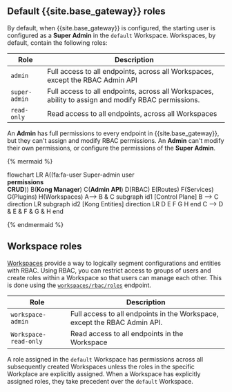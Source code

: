 ## Default {{site.base_gateway}} roles

By default, when {{site.base_gateway}} is configured, the starting user is configured as a **Super Admin** in the `default` Workspace. Workspaces, by default, contain the following roles: 

| Role      | Description |
| ----------- | ----------- |
| `admin` | Full access to all endpoints, across all Workspaces, except the RBAC Admin API  |
| `super-admin`   | Full access to all endpoints, across all Workspaces, ability to assign and modify RBAC permissions.     |
|`read-only`| Read access to all endpoints, across all Workspaces|

An **Admin** has full permissions to every endpoint in {{site.base_gateway}}, but they can't assign and modify RBAC permissions. An **Admin** can't modify their own permissions, or configure the permissions of the **Super Admin**.   

{% mermaid %}

flowchart LR
    A((fa:fa-user Super-admin user<br><b>permissions<br>CRUD</b>))
    B(<b>Kong Manager</b>)
    C(<b>Admin API</b>)
    D(RBAC)
    E(Routes)
    F(Services)
    G(Plugins)
    H(Workspaces)
    A--> B & C
    subgraph id1 [Control Plane]
        B --> C
    direction LR
        subgraph id2 [Kong Entities]
        direction LR
        D
        E
        F
        G
        H
        end
    C --> D & E & F & G & H
    end

{% endmermaid %}
## Workspace roles

[Workspaces](/gateway/entities/workspace/) provide a way to logically segment configurations and entities with RBAC. Using RBAC, you can restrict access to groups of users and create roles within a Workspace so that users can manage each other. This is done using the [`workspaces/rbac/roles`](/api/gateway/admin-ee/#/operations/post-rbac-roles-workspace) endpoint.  

| Role      | Description |
| ----------- | ----------- |
|`workspace-admin` | Full access to all endpoints in the Workspace, except the RBAC Admin API.| 
|`Workspace-read-only` | Read access to all endpoints in the Workspace | 

A role assigned in the `default` Workspace has permissions across all subsequently created Workspaces unless the roles in the specific Workplace are explicitly assigned. When a Workspace has explicitly assigned roles, they take precedent over the `default` Workspace. 
